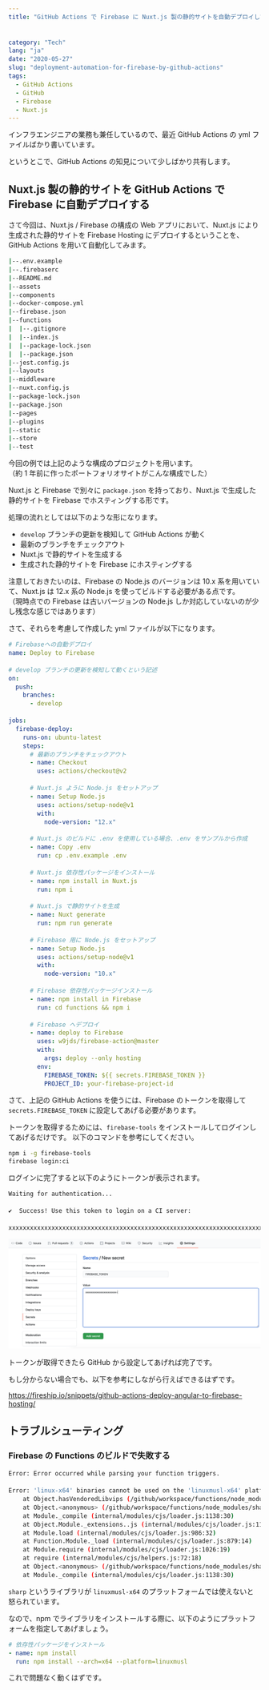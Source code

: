```yaml
---
title: "GitHub Actions で Firebase に Nuxt.js 製の静的サイトを自動デプロイしてみる"


category: "Tech"
lang: "ja"
date: "2020-05-27"
slug: "deployment-automation-for-firebase-by-github-actions"
tags:
  - GitHub Actions
  - GitHub
  - Firebase
  - Nuxt.js
---
```


インフラエンジニアの業務も兼任しているので、最近 GitHub Actions の yml ファイルばかり書いています。

というとこで、GitHub Actions の知見について少しばかり共有します。

## Nuxt.js 製の静的サイトを GitHub Actions で Firebase に自動デプロイする

さて今回は、Nuxt.js / Firebase の構成の Web アプリにおいて、Nuxt.js により生成された静的サイトを Firebase Hosting にデプロイするということを、GitHub Actions を用いて自動化してみます。

```bash
|--.env.example
|--.firebaserc
|--README.md
|--assets
|--components
|--docker-compose.yml
|--firebase.json
|--functions
|  |--.gitignore
|  |--index.js
|  |--package-lock.json
|  |--package.json
|--jest.config.js
|--layouts
|--middleware
|--nuxt.config.js
|--package-lock.json
|--package.json
|--pages
|--plugins
|--static
|--store
|--test
```

今回の例では上記のような構成のプロジェクトを用います。  
（約 1 年前に作ったポートフォリオサイトがこんな構成でした）

Nuxt.js と Firebase で別々に `package.json` を持っており、Nuxt.js で生成した静的サイトを Firebase でホスティングする形です。

処理の流れとしては以下のような形になります。

- `develop` ブランチの更新を検知して GitHub Actions が動く
- 最新のブランチをチェックアウト
- Nuxt.js で静的サイトを生成する
- 生成された静的サイトを Firebase にホスティングする

注意しておきたいのは、Firebase の Node.js のバージョンは 10.x 系を用いていて、Nuxt.js は 12.x 系の Node.js を使ってビルドする必要がある点です。  
（現時点での Firebase は古いバージョンの Node.js しか対応していないのが少し残念な感じではあります）

さて、それらを考慮して作成した yml ファイルが以下になります。

```yml
# Firebaseへの自動デプロイ
name: Deploy to Firebase

# develop ブランチの更新を検知して動くという記述
on:
  push:
    branches:
      - develop

jobs:
  firebase-deploy:
    runs-on: ubuntu-latest
    steps:
      # 最新のブランチをチェックアウト
      - name: Checkout
        uses: actions/checkout@v2

      # Nuxt.js ように Node.js をセットアップ
      - name: Setup Node.js
        uses: actions/setup-node@v1
        with:
          node-version: "12.x"

      # Nuxt.js のビルドに .env を使用している場合、.env をサンプルから作成
      - name: Copy .env
        run: cp .env.example .env

      # Nuxt.js 依存性パッケージをインストール
      - name: npm install in Nuxt.js
        run: npm i

      # Nuxt.js で静的サイトを生成
      - name: Nuxt generate
        run: npm run generate

      # Firebase 用に Node.js をセットアップ
      - name: Setup Node.js
        uses: actions/setup-node@v1
        with:
          node-version: "10.x"

      # Firebase 依存性パッケージインストール
      - name: npm install in Firebase
        run: cd functions && npm i

      # Firebase へデプロイ
      - name: deploy to Firebase
        uses: w9jds/firebase-action@master
        with:
          args: deploy --only hosting
        env:
          FIREBASE_TOKEN: ${{ secrets.FIREBASE_TOKEN }}
          PROJECT_ID: your-firebase-project-id
```

さて、上記の GitHub Actions を使うには、Firebase のトークンを取得して `secrets.FIREBASE_TOKEN` に設定してあげる必要があります。

トークンを取得するためには、`firebase-tools` をインストールしてログインしてあげるだけです。
以下のコマンドを参考にしてください。

```bash
npm i -g firebase-tools
firebase login:ci
```

ログインに完了すると以下のようにトークンが表示されます。

```bash
Waiting for authentication...

✔  Success! Use this token to login on a CI server:

xxxxxxxxxxxxxxxxxxxxxxxxxxxxxxxxxxxxxxxxxxxxxxxxxxxxxxxxxxxxxxxxxxxxxxxxxxxxxxxxxxxxxxxxxxxxxxxxxxxxxxx
```

![GitHub Sercret](./github-sercret.png)

トークンが取得できたら GitHub から設定してあげれば完了です。

もし分からない場合でも、以下を参考にしながら行えばできるはずです。

https://fireship.io/snippets/github-actions-deploy-angular-to-firebase-hosting/

## トラブルシューティング

### Firebase の Functions のビルドで失敗する

```bash
Error: Error occurred while parsing your function triggers.

Error: 'linux-x64' binaries cannot be used on the 'linuxmusl-x64' platform. Please remove the 'node_modules/sharp' directory and run 'npm install' on the 'linuxmusl-x64' platform.
    at Object.hasVendoredLibvips (/github/workspace/functions/node_modules/sharp/lib/libvips.js:68:13)
    at Object.<anonymous> (/github/workspace/functions/node_modules/sharp/lib/constructor.js:7:22)
    at Module._compile (internal/modules/cjs/loader.js:1138:30)
    at Object.Module._extensions..js (internal/modules/cjs/loader.js:1158:10)
    at Module.load (internal/modules/cjs/loader.js:986:32)
    at Function.Module._load (internal/modules/cjs/loader.js:879:14)
    at Module.require (internal/modules/cjs/loader.js:1026:19)
    at require (internal/modules/cjs/helpers.js:72:18)
    at Object.<anonymous> (/github/workspace/functions/node_modules/sharp/lib/index.js:3:15)
    at Module._compile (internal/modules/cjs/loader.js:1138:30)
```

`sharp` というライブラリが `linuxmusl-x64` のプラットフォームでは使えないと怒られています。

なので、npm でライブラリをインストールする際に、以下のようにプラットフォームを指定してあげましょう。

```yml
# 依存性パッケージをインストール
- name: npm install
  run: npm install --arch=x64 --platform=linuxmusl
```

これで問題なく動くはずです。

